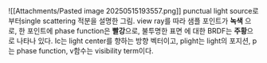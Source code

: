 ![[Attachments/Pasted image 20250515193557.png]]
punctual light source로 부터single scattering 적분을 설명한 그림. view ray를 따라 샘플 포인트가 **녹색** 으로, 한 포인트에 phase function은 **빨강**으로, 불투명한 표면 에 대한 BRDF는 **주황**으로 나타나 있다. Ic는 light center를 향하는 방향 벡터이고, plight는 light의 포지션, p는 phase function, v함수는 visibility term이다.